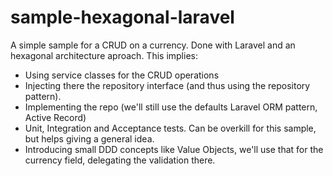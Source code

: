 # sample-hexagonal-laravel
A simple sample for a CRUD on a currency. Done with Laravel and an hexagonal architecture aproach. This implies:

- Using service classes for the CRUD operations
- Injecting there the repository interface (and thus using the repository pattern).
- Implementing the repo (we'll still use the defaults Laravel ORM pattern, Active Record)
- Unit, Integration and Acceptance tests. Can be overkill for this sample, but helps giving a general idea.
- Introducing small DDD concepts like Value Objects, we'll use that for the currency field, delegating the validation there.
